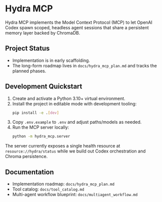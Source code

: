 # Hydra MCP

Hydra MCP implements the Model Context Protocol (MCP) to let OpenAI Codex spawn scoped,
headless agent sessions that share a persistent memory layer backed by ChromaDB.

## Project Status
- Implementation is in early scaffolding.
- The long-form roadmap lives in `docs/hydra_mcp_plan.md` and tracks the planned phases.

## Development Quickstart
1. Create and activate a Python 3.10+ virtual environment.
2. Install the project in editable mode with development tooling:
   ```bash
   pip install -e .[dev]
   ```
3. Copy `.env.example` to `.env` and adjust paths/models as needed.
4. Run the MCP server locally:
   ```bash
   python -m hydra_mcp.server
   ```

The server currently exposes a single health resource at `resource://hydra/status` while
we build out Codex orchestration and Chroma persistence.

## Documentation
- Implementation roadmap: `docs/hydra_mcp_plan.md`
- Tool catalog: `docs/tool_catalog.md`
- Multi-agent workflow blueprint: `docs/multiagent_workflow.md`
